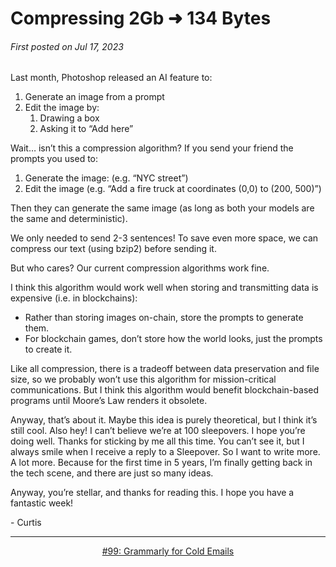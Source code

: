 # Compressing 2Gb ➜ 134 Bytes

###### First posted on Jul 17, 2023

Last month, Photoshop released an AI feature to:

1) Generate an image from a prompt
2) Edit the image by:
    1) Drawing a box
    2) Asking it to “Add <an object> here”

Wait… isn’t this a compression algorithm? If you send your friend the prompts you used to:

1) Generate the image: (e.g. “NYC street”)
2) Edit the image (e.g. “Add a fire truck at coordinates (0,0) to (200, 500)”)

Then they can generate the same image (as long as both your models are the same and deterministic).

We only needed to send 2-3 sentences! To save even more space, we can compress our text (using bzip2) before sending it.

But who cares? Our current compression algorithms work fine.

I think this algorithm would work well when storing and transmitting data is expensive (i.e. in blockchains):

- Rather than storing images on-chain, store the prompts to generate them.
- For blockchain games, don’t store how the world looks, just the prompts to create it.

Like all compression, there is a tradeoff between data preservation and file size, so we probably won’t use this algorithm for mission-critical communications. But I think this algorithm would benefit blockchain-based programs until Moore’s Law renders it obsolete.

Anyway, that’s about it. Maybe this idea is purely theoretical, but I think it’s still cool. Also hey! I can’t believe we’re at 100 sleepovers. I hope you’re doing well. Thanks for sticking by me all this time. You can’t see it, but I always smile when I receive a reply to a Sleepover. So I want to write more. A lot more. Because for the first time in 5 years, I’m finally getting back in the tech scene, and there are just so many ideas.

Anyway, you’re stellar, and thanks for reading this. I hope you have a fantastic week!
 

\- Curtis

<!--START OF FOOTER-->
<hr style="margin-top:9px;height:1px;border: 0;background-image: linear-gradient(to right, rgba(0, 0, 0, 0.0), rgba(0, 0, 0, 0.5),rgba(0, 0, 0, 0.0));">
<!--START OF ISSUE NAVIGATION LINKS-->
<p align="center"><a href='099_grammarly_for_cold_emails.md'>#99: Grammarly for Cold Emails</a></p>
<!--START OF ISSUE NAVIGATION LINKS-->
<!--END OF FOOTER-->
